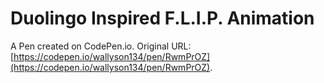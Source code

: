 # Duolingo Inspired F.L.I.P. Animation

A Pen created on CodePen.io. Original URL: [https://codepen.io/wallyson134/pen/RwmPrOZ](https://codepen.io/wallyson134/pen/RwmPrOZ).

